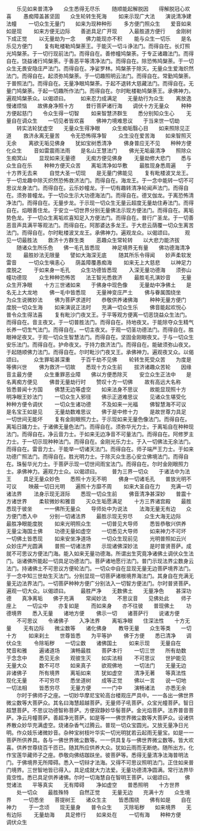 <!-- { "loadSidebar": true } -->
　　乐见如来普清净　　众生悉得无尽乐
　　随顺能起解脱因　　得解脱冠心欢喜
　　愚痴障盖甚坚固　　众生轮转生死海
　　如来示现广大法　　演说清净建法幢
　　一切众生无量门　　如来为现种种形
　　多方便门照众生　　爱音如来如是现
　　如来方便无边际　　善逝具足广开现
　　入最胜道方便行　　金刚树下成正觉
　　以无量劫为一念　　佛力能现亦不积
　　能与众生一切乐　　是名乐见方便门
　　复有毗楼勒鸠槃荼王。于能灭一切斗诤法门。而得自在。长灯照光鸠槃荼。于一切行现前法门。而得自在。善修幢鸠槃荼。于专正诸趣法门。而得自在。饶益诸行鸠槃荼。于善恶平等清净法门。而得自在。除恐怖鸠槃荼。于一切众生无畏安隐庄严法门。而得自在。净娑罗林。鸠槃荼于除灭。无量众生爱海炽然法门。而得自在。起须弥鸠槃荼。于一切趣照明云法门。而得自在。常勤鸠槃荼。于普照法门。而得自在。无量净眼鸠槃荼。于起不退转大慈藏法门。而得自在。无量门鸠槃荼。于起一切趣所作法门。而得自在。尔时毗楼勒鸠槃荼王。承佛神力。遍观鸠槃荼众。以偈颂曰。
　　如来忍力成满足　　无量劫行为众生
　　离放逸慢诸烦恼　　故佛身净照十方
　　昔行菩萨诸行海　　调伏十方无量众
　　种种方便起慈门　　令众生得一切智
　　如来智慧济群生　　悉分别知众生心
　　无量自在调众生　　一切见者皆欢喜
　　佛神力境难思议　　于当来世一切劫
　　转实法轮犹虚空　　无量众生得净眼
　　众生痴垢翳心目　　如来照除见正道
　　救济永离无量苦　　令无恐怖得净智
　　众生没在爱苦海　　如来智照灭无余
　　离欲无垢见佛身　　犹如宝树悉清净
　　佛身普应无不见　　种种方便化众生
　　音如雷震雨法雨　　是名山王慧法门
　　佛光无垢最清净　　照除众生痴冥山
　　显现如来无量德　　无痴方便见佛身
　　无量劫修大悲门　　悉与众生自在乐
　　种种方便灭众苦　　离垢清净如华敷
　　最胜现身悉周遍　　于十方界无去来
　　自觉大圣一切现　　是无量门佛能见
　　复有毗楼波叉龙王。于一切龙趣中除灭炽然恐怖救济法门。而得自在。海龙王。于一念中能转一切不可思议龙身法门。而得自在。云乐妙幢龙。于一切有趣转清净轮闻声法门。而得自在。须弥普幢龙。于一切众生示大功德海法门。而得自在。德叉伽龙。于离恐怖清净法门。而得自在。无量步龙。于示现一切众生无量云超度无量劫住寿法门。而得自在。焰眼善住龙。于安立一切世界分别无量佛法示现方便法门。而得自在。离垢势色龙。于一切众生离垢欢喜知足入方便法门。而得自在。普行广圣龙。于一切善恶音声具满平等观法门。而得自在。阿那婆达多龙王。于大悲云荫覆一切众生离苦法门。而得自在。尔时毗楼波叉龙王。承佛神力。遍观龙众。以偈颂曰。
　　观见一切最胜法　　救济十方群生类
　　恶趣众生常轮转　　以大悲力能济拔
　　随诸众生所乐色　　佛一毛孔皆悉现
　　神足境界无有量　　佛功德海清净现
　　最胜妙法无限量　　譬如大海深无底
　　随其所乐令得闻　　妙声柔软发雷音
　　一切众生嗔恚心　　荫盖障覆愚痴海
　　如来无上大慈悲　　以神足力度脱之
　　于如来身一毛孔　　众生功德皆悉现
　　入深无量功德海　　须弥山幢功德现
　　众生种种恐怖苦　　法王智光悉救济
　　最胜毛孔演妙音　　无量众生开净眼
　　十方三世诸如来　　于佛身中现色像
　　无量劫中净佛土　　是名无上大龙地
　　佛一毛中皆悉现　　无量神变庄严土
　　佛与眷属围绕坐　　为众生说微妙法
　　佛为菩萨求道时　　恭敬供养诸佛海
　　种种无量方便门　　度脱一切众生海
　　如来演说正法时　　充满一切众生乐
　　佛音能起欢悦心　　普令众生得法喜
　　复有毗沙门夜叉王。于平等观方便离一切恶饶益众生法门。而得自在。音主夜叉。于一切普胜法门。而得自在。持地夜叉。于能除夺众生精气长养一切生气法门。而得自在。一切主夜叉。于观一切圣功德法门。而得自在。胜眼神足夜叉。于观一切众生智慧法门。而得自在。坚固金刚眼夜叉。于与一切众生安乐法门。而得自在。护命夜叉。于持力救济法门。而得自在。能破须弥山夜叉。于起随顺佛力法门。而得自在。尔时毗沙门夜叉王。承佛神力。遍观夜叉众。以偈颂曰。
　　众生罪垢甚深重　　于百千劫不见佛
　　轮转生死受众苦　　为度是等佛兴世
　　佛为救济一切故　　悉现十方众生前
　　拔济诸趣众苦轮　　因缘音主最方便
　　众生重罪恶业障　　佛以方便悉除灭
　　安立众生正法中　　是名离痴方便见
　　佛昔无量劫行时　　赞叹十方一切佛
　　故有高远大名称　　皆悉普闻十方国
　　佛慧无边等虚空　　如来法身不思议
　　故能显现照十方　　明净眼王妙法门
　　一切众生入邪径　　佛示正道难思议
　　见诸众生堪受化　　种种方便令调伏
　　一切众生诸功德　　不及如来一光福
　　佛智慧海不可议　　是名宝王如是见
　　无量劫数难思议　　佛于是中修十力
　　是故世尊力具足　　一切世间无能坏
　　复有金刚眼照力士。于示现如来无量色像法门。而得自在。离垢日踊力士。于诸佛无量色法门。而得自在。须弥华光力士。于离垢自在种种现法门。而得自在。净云音力士。于如来无边净音不可量法门。而得自在。阿修罗主力士。于一切示现种种法门。而得自在。金刚光乐力士。于入一切佛法无余法门。而得自在。雷音力士。于能举一切诸天法门。而得自在。师子端严王力士。于如来功德广照法门。而得自在。胜光明力士。于除灭众生恶心安立佛境法门。而得自在。珠髻华光力士。于菩萨示现一切世间雨宝法门。而得自在。尔时金刚眼照力士。承佛神力。遍观力士众。以偈颂曰。
　　普为三界一切众　　于诸法中为法王
　　具足无量众妙色　　悉照十方无不明
　　佛身一切诸毛孔　　普放光明不可议
　　映蔽一切日光明　　遍照十方靡不周
　　如来大圣自在力　　充满一切诸法界
　　法身示现无涯际　　悉现一切众生前
　　佛音清净甚深妙　　普震十方诸世界
　　柔软微妙和雅音　　灭众生垢愿满足
　　十方三界诸宫殿　　最胜悉现于彼坐
　　一一佛所无量众　　导师处中为说法
　　法海无量无有边　　众方便门悉入中
　　分别一切诸法界　　最胜示现无穷尽
　　众生大海无边际　　最胜净眼能度脱
　　如来光明照众生　　一切普见大导师
　　悉皆恭敬兴供养　　无量尘海国土佛
　　功德无量如虚空　　一切悉见大导师
　　如来神力不可坏　　一切佛土皆悉现
　　如来安坐净道场　　一切众生现前见
　　光明普照如云兴　　众妙庄严光圆满
　　普照一切诸法界　　示现诸佛深妙法
　　是时普贤菩萨。成就不可思议方便法门海。能入如来无量功德海。所谓出生究竟净诸佛土调伏众生法门。诣诸佛所能起一切具足功德法门。菩萨诸地愿行法门。普门示现法界尘数身云法门。持诸佛土不可思议方便轮法门。一切众中自在显现无量无边菩萨境界法门。于一念中知三世劫生灭法门。分别显现一切菩萨诸根境界海法门。其身自在充满无量无边法界法门。一切菩萨种种方便广分别法入一切智方便法门。尔时普贤菩萨。遍观一切大众。以偈颂曰。
　　最胜严净　　无数佛土　　无量净色
　　甚深功德　　真净离垢　　佛子充满
　　常闻妙法　　不思议音　　见佛处此
　　师子座上　　一切尘中　　亦复如是
　　而如来身　　亦不往彼　　普现佛土
　　功德境界　　悉入无量　　诸地方便
　　佛示一切　　诸菩萨行　　说诸方便
　　不可思议　　令诸佛子　　入净法界
　　离垢净眼　　住深法性　　十方无量
　　无有边际　　微尘数等　　诸化佛身
　　教导无量　　众生等类　　一切十方
　　如来刹土　　世尊皆悉　　为平等护
　　佛于方便　　悉已清净　　调伏众生
　　令除垢秽　　一切尘数　　诸佛国土
　　如来示现　　无量自在　　梵音和雅
　　遍诸道场　　演畅最胜　　菩萨本行
　　一切三世　　所有劫数　　于念念中
　　悉见无余　　观彼生灭　　如实法相
　　不可思议　　世护能见　　无量大众
　　数不可尽　　如来真子　　欲观佛地
　　一切法门　　无量无边　　非诸佛子
　　所有境界　　离垢如来　　犹如虚空
　　清净无著　　等真法性　　现化无量
　　不可穷尽　　悉坐道树　　成等正觉
　　佛以一言　　说一切地　　一切法相
　　皆悉穷尽　　无量方便　　一一门中
　　演畅诸法　　亦悉无余
　　尔时于佛师子之座。一切妙华摩尼宝轮高台楼观庄严具中。一一各出一佛世界微尘数等大菩萨众。其名曰海慧超越菩萨。无量师子吼菩萨。众宝光幢菩萨。智日超慧菩萨。不思议功德智称菩萨。方便寂静妙华髻菩萨。金光焰菩萨。法界普音菩萨。净云月幢菩萨。善超净光菩萨。如是等一一佛世界微尘数等大菩萨众。设诸供养散众妙华充满虚空。烧诸杂香气过腾云。普现一切众宝圆光。又放无量净日光明。作众妓乐诸微妙音。杂种宝树枝叶华实一切光明犹若云起雨无量宝。如是一一菩萨所供养具。各与一佛世界微尘数等。一一供具复与一佛世界微尘数等。皆大欢喜。供养世尊绕百千匝已。随其所应供养大众。犹如云雨而无断绝。随所出方。化作宝莲华藏师子之座。恭敬向佛结跏趺坐。彼菩萨等。悉得无量清净法海普明法门。于佛境界无所障碍。悉入一切辩才法海。又得不可思议照明法门。正住如来普门境界。三世智地皆已得入。具足成就大力法爱。无量功德清净圆满。常行法界毕竟空性。悉已具足供养诸佛。尔时一切海慧自在智明王菩萨。以偈颂曰。
　　佛觉诸法　　平等真实　　无有障碍
　　净如虚空　　普悉照明　　十方世界
　　处一切众　　最胜殊特　　自然正觉
　　无量无边　　充满十方　　众生境界
　　一切悉坐　　菩提树王　　诸众生主
　　皆悉围绕　　佛有如是　　自在神力
　　于一念顷　　现无量身　　普令众生
　　灭除垢秽　　如来境界　　无有边际
　　无量劫海　　具足修行　　如来处在
　　一切有海　　种种方便　　调伏众生

